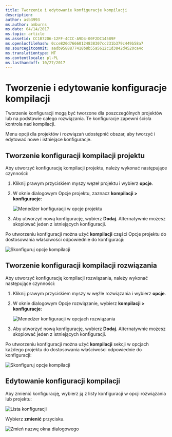 ```yaml
---
title: Tworzenie i edytowanie konfiguracje kompilacji
description: 
author: asb3993
ms.author: amburns
ms.date: 04/14/2017
ms.topic: article
ms.assetid: CC1B72D6-12FF-4CCC-A9D4-00F2DC14589F
ms.openlocfilehash: 0cce820d76660124838307cc231b379c449b58a7
ms.sourcegitcommit: aadb9588877418b8b55a5612c1d3842d4520ca4c
ms.translationtype: MT
ms.contentlocale: pl-PL
ms.lasthandoff: 10/27/2017
---
```

# <a name="creating-and-editing-build-configurations"></a>Tworzenie i edytowanie konfiguracje kompilacji

Tworzenie konfiguracji mogą być tworzone dla poszczególnych projektów lub na podstawie całego rozwiązania. Te konfiguracje zapewni ścisła kontrola nad kompilacji.

Menu opcji dla projektów i rozwiązań udostępnić obszar, aby tworzyć i edytować nowe i istniejące konfiguracje.

## <a name="creating-a-project-build-configurations"></a>Tworzenie konfiguracji kompilacji projektu

Aby utworzyć konfigurację kompilacji projektu, należy wykonać następujące czynności:

1. Kliknij prawym przyciskiem myszy węzeł projektu i wybierz **opcje**.

2. W oknie dialogowym Opcje projektu, zaznacz **kompilacji > konfiguracje**:

    ![Menedżer konfiguracji w opcje projektu](media/create-and-edit-configurations-image2.png)

3. Aby utworzyć nową konfigurację, wybierz **Dodaj**. Alternatywnie możesz skopiować jeden z istniejących konfiguracji.

Po utworzeniu konfiguracji można użyć **kompilacji** części Opcje projektu do dostosowania właściwości odpowiednie do konfiguracji:

![Skonfiguruj opcje kompilacji](media/create-and-edit-configurations-image3.png)

## <a name="creating-a-solution-build-configuration"></a>Tworzenie konfiguracji kompilacji rozwiązania

Aby utworzyć konfigurację kompilacji rozwiązania, należy wykonać następujące czynności:


1. Kliknij prawym przyciskiem myszy w węźle rozwiązania i wybierz **opcje**.

2. W oknie dialogowym Opcje rozwiązanie, wybierz **kompilacji > konfiguracje**:
    
    ![Menedżer konfiguracji w opcjach rozwiązania](media/create-and-edit-configurations-image1.png)

3. Aby utworzyć nową konfigurację, wybierz **Dodaj**. Alternatywnie możesz skopiować jeden z istniejących konfiguracji.

Po utworzeniu konfiguracji można użyć **kompilacji** sekcji w opcjach każdego projektu do dostosowania właściwości odpowiednie do konfiguracji:

![Skonfiguruj opcje kompilacji](media/create-and-edit-configurations-image3.png) 

## <a name="editing-a-build-configuration"></a>Edytowanie konfiguracji kompilacji

Aby zmienić konfigurację, wybierz ją z listy konfiguracji w opcji rozwiązania lub projektu:

![Lista konfiguracji](media/create-and-edit-configurations-image4.png) 

Wybierz **zmienić** przycisku.

![Zmień nazwę okna dialogowego](media/create-and-edit-configurations-image5.png) 
